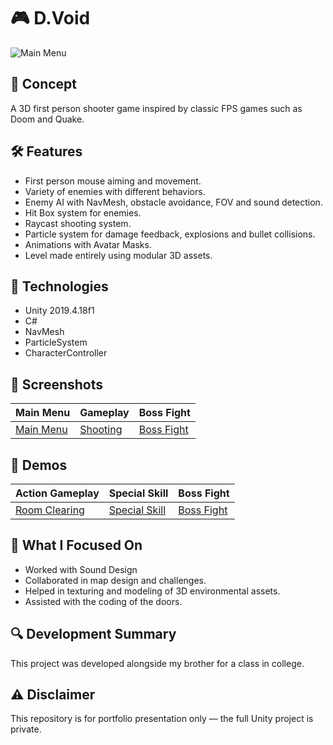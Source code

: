 # 🎮 D.Void

![Main Menu](https://github.com/user-attachments/assets/024abad1-5062-48eb-b43e-5385fb06e325)

## 🧠 Concept
A 3D first person shooter game inspired by classic FPS games such as Doom and Quake.

## 🛠️ Features
- First person mouse aiming and movement.
- Variety of enemies with different behaviors.
- Enemy AI with NavMesh, obstacle avoidance, FOV and sound detection.
- Hit Box system for enemies.
- Raycast shooting system.
- Particle system for damage feedback, explosions and bullet collisions.
- Animations with Avatar Masks.
- Level made entirely using modular 3D assets.

## 🧪 Technologies
- Unity 2019.4.18f1
- C#
- NavMesh
- ParticleSystem
- CharacterController

## 🎨 Screenshots

| Main Menu | Gameplay | Boss Fight |
|----------|----------|--------------|
| [Main Menu](https://github.com/user-attachments/assets/8b223367-5a3f-4099-90d2-686cfa0452fc) | [Shooting](https://github.com/user-attachments/assets/dee3fe31-fa6c-4834-99d0-e65b43b2fe7e) | [Boss Fight](https://github.com/user-attachments/assets/97056747-6eeb-49ba-b134-a62a896f9def) |

## 🎥 Demos

| Action Gameplay | Special Skill | Boss Fight | 
|----------|----------|--------------|
| [Room Clearing](https://github.com/user-attachments/assets/74f1213b-ea8f-4adf-ad49-edc84a7be505) | [Special Skill](https://github.com/user-attachments/assets/bed70f48-952a-4bdf-921a-2435697cd2c2) | [Boss Fight](https://github.com/user-attachments/assets/3051a1a9-d746-43fb-93aa-2bf687309301)

## 🎯 What I Focused On
- Worked with Sound Design
- Collaborated in map design and challenges.
- Helped in texturing and modeling of 3D environmental assets.
- Assisted with the coding of the doors.

## 🔍 Development Summary
This project was developed alongside my brother for a class in college.

## ⚠️ Disclaimer
This repository is for portfolio presentation only — the full Unity project is private.
